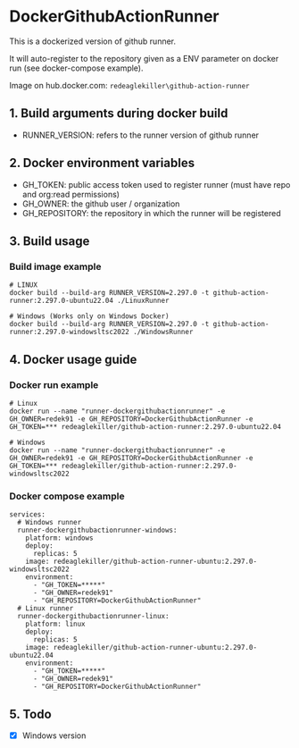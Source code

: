 # DockerGithubActionRunner

This is a dockerized version of github runner.

It will auto-register to the repository given as a ENV parameter on docker run (see docker-compose example).

Image on hub.docker.com: `redeaglekiller\github-action-runner`

## 1. Build arguments during docker build

- RUNNER_VERSION: refers to the runner version of github runner

## 2. Docker environment variables

- GH_TOKEN: public access token used to register runner (must have repo and org:read permissions)
- GH_OWNER: the github user / organization
- GH_REPOSITORY: the repository in which the runner will be registered

## 3. Build usage

### Build image example

```
# LINUX
docker build --build-arg RUNNER_VERSION=2.297.0 -t github-action-runner:2.297.0-ubuntu22.04 ./LinuxRunner

# Windows (Works only on Windows Docker)
docker build --build-arg RUNNER_VERSION=2.297.0 -t github-action-runner:2.297.0-windowsltsc2022 ./WindowsRunner
```

## 4. Docker usage guide

### Docker run example

```
# Linux
docker run --name "runner-dockergithubactionrunner" -e GH_OWNER=redek91 -e GH_REPOSITORY=DockerGithubActionRunner -e GH_TOKEN=*** redeaglekiller/github-action-runner:2.297.0-ubuntu22.04

# Windows
docker run --name "runner-dockergithubactionrunner" -e GH_OWNER=redek91 -e GH_REPOSITORY=DockerGithubActionRunner -e GH_TOKEN=*** redeaglekiller/github-action-runner:2.297.0-windowsltsc2022
```

### Docker compose example

```
services:
  # Windows runner
  runner-dockergithubactionrunner-windows:
    platform: windows
    deploy:
      replicas: 5
    image: redeaglekiller/github-action-runner-ubuntu:2.297.0-windowsltsc2022
    environment:
      - "GH_TOKEN=*****"
      - "GH_OWNER=redek91"
      - "GH_REPOSITORY=DockerGithubActionRunner"
  # Linux runner
  runner-dockergithubactionrunner-linux:
    platform: linux
    deploy:
      replicas: 5
    image: redeaglekiller/github-action-runner-ubuntu:2.297.0-ubuntu22.04
    environment:
      - "GH_TOKEN=*****"
      - "GH_OWNER=redek91"
      - "GH_REPOSITORY=DockerGithubActionRunner"
```

## 5. Todo

- [x] Windows version
